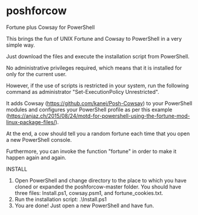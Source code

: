 # poshforcow

Fortune plus Cowsay for PowerShell

This brings the fun of UNIX Fortune and Cowsay to PowerShell in a very simple way.

Just download the files and execute the installation script from PowerShell.

No administrative privileges required, which means that it is installed for only for the current user.

However, if the use of scripts is restricted in your system, run the following command as administrator "Set-ExecutionPolicy Unrestricted".

It adds Cowsay (https://github.com/kanej/Posh-Cowsay) to your PowerShell modules and configures your PowerShell profile as per this example (https://anjaz.ch/2015/08/24/motd-for-powershell-using-the-fortune-mod-linux-package-files/).

At the end, a cow should tell you a random fortune each time that you open a new PowerShell console.

Furthermore, you can invoke the function "fortune" in order to make it happen again and again.

INSTALL

1. Open PowerShell and change directory to the place to which you have cloned or expanded the poshforcow-master folder. You should have three files: Install.ps1, cowsay.psm1, and fortune_cookies.txt.
2. Run the installation script:
   .\Install.ps1
3. You are done! Just open a new PowerShell and have fun. 
